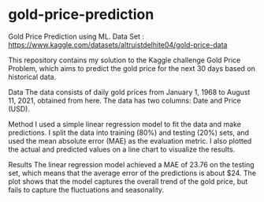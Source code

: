# gold-price-prediction

Gold Price Prediction using ML. 
Data Set : https://www.kaggle.com/datasets/altruistdelhite04/gold-price-data

This repository contains my solution to the Kaggle challenge Gold Price Problem, which aims to predict the gold price for the next 30 days based on historical data.

Data
The data consists of daily gold prices from January 1, 1968 to August 11, 2021, obtained from here. The data has two columns: Date and Price (USD).

Method
I used a simple linear regression model to fit the data and make predictions. I split the data into training (80%) and testing (20%) sets, and used the mean absolute error (MAE) as the evaluation metric. I also plotted the actual and predicted values on a line chart to visualize the results.

Results
The linear regression model achieved a MAE of 23.76 on the testing set, which means that the average error of the predictions is about $24. The plot shows that the model captures the overall trend of the gold price, but fails to capture the fluctuations and seasonality.
